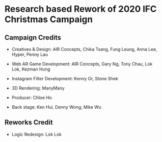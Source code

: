 # Research based Rework of 2020 IFC Christmas Campaign

## Campaign Credits

- Creatives & Design: AIR Concepts, Chika Tsang, Fung Leung, Anna Lee, Hyper, Penny Lau

- Web AR Game Development: AIR Concepts, Gary Ng, Tony Chau, Lok Lok, Kezman Hung

- Instagram Filter Development: Kenny Or, Stone Shek

- 3D Rendering: ManyMany

- Producer: Chloe Ho

- Back stage: Ken Hui, Denny Wong, Mike Wu

## Reworks Credit

- Logic Redesign: Lok Lok
